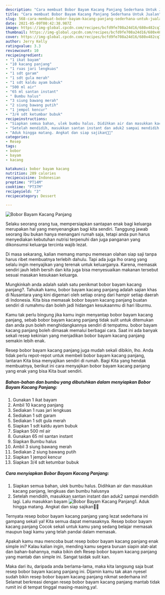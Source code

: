 ```yaml
---
description: "Cara membuat Bobor Bayam Kacang Panjang Sederhana Untuk Jualan"
title: "Cara membuat Bobor Bayam Kacang Panjang Sederhana Untuk Jualan"
slug: 568-cara-membuat-bobor-bayam-kacang-panjang-sederhana-untuk-jualan
date: 2021-05-09T00:42:38.987Z
image: https://img-global.cpcdn.com/recipes/bcfd9fe708a24d16/680x482cq70/bobor-bayam-kacang-panjang-foto-resep-utama.jpg
thumbnail: https://img-global.cpcdn.com/recipes/bcfd9fe708a24d16/680x482cq70/bobor-bayam-kacang-panjang-foto-resep-utama.jpg
cover: https://img-global.cpcdn.com/recipes/bcfd9fe708a24d16/680x482cq70/bobor-bayam-kacang-panjang-foto-resep-utama.jpg
author: Jerry Kelly
ratingvalue: 3.3
reviewcount: 10
recipeingredient:
- "1 ikat bayam"
- "10 kacang panjang"
- "1 ruas jari lengkuas"
- "1 sdt garam"
- "1 sdt gula merah"
- "1 sdt kaldu ayam bubuk"
- "500 ml air"
- "65 ml santan instant"
- " Bumbu halus"
- "3 siung bawang merah"
- "2 siung bawang putih"
- "1 jempol kencur"
- "3/4 sdt ketumbar bubuk"
recipeinstructions:
- "Siapkan semua bahan, ulek bumbu halus. Didihkan air dan masukkan kacang panjang, lengkuas dan bumbu halusnya"
- "Setelah mendidih, masukkan santan instant dan aduk2 sampai mendidih lagi. Lalu masukkan bayam"
- "Aduk hingga matang. Angkat dan siap sajikan🙏😋"
categories:
- Resep
tags:
- bobor
- bayam
- kacang

katakunci: bobor bayam kacang 
nutrition: 289 calories
recipecuisine: Indonesian
preptime: "PT14M"
cooktime: "PT37M"
recipeyield: "3"
recipecategory: Dessert

---
```



![Bobor Bayam Kacang Panjang](https://img-global.cpcdn.com/recipes/bcfd9fe708a24d16/680x482cq70/bobor-bayam-kacang-panjang-foto-resep-utama.jpg)

Selaku seorang orang tua, mempersiapkan santapan enak bagi keluarga merupakan hal yang menyenangkan bagi kita sendiri. Tanggung jawab seorang ibu bukan hanya menangani rumah saja, tetapi anda pun harus menyediakan kebutuhan nutrisi terpenuhi dan juga panganan yang dikonsumsi keluarga tercinta wajib lezat.

Di masa  sekarang, kalian memang mampu memesan olahan siap saji tanpa harus ribet membuatnya terlebih dahulu. Tapi ada juga lho orang yang selalu ingin menyajikan yang terenak untuk keluarganya. Karena, memasak sendiri jauh lebih bersih dan kita juga bisa menyesuaikan makanan tersebut sesuai masakan kesukaan keluarga. 



Mungkinkah anda adalah salah satu penikmat bobor bayam kacang panjang?. Tahukah kamu, bobor bayam kacang panjang adalah sajian khas di Nusantara yang kini digemari oleh setiap orang dari hampir setiap daerah di Indonesia. Kita bisa memasak bobor bayam kacang panjang buatan sendiri di rumahmu dan boleh jadi hidangan kesukaanmu di hari liburmu.

Kamu tak perlu bingung jika kamu ingin menyantap bobor bayam kacang panjang, sebab bobor bayam kacang panjang tidak sulit untuk ditemukan dan anda pun boleh menghidangkannya sendiri di tempatmu. bobor bayam kacang panjang boleh dimasak memalui berbagai cara. Saat ini ada banyak sekali resep kekinian yang menjadikan bobor bayam kacang panjang semakin lebih enak.

Resep bobor bayam kacang panjang juga mudah sekali dibikin, lho. Anda tidak perlu repot-repot untuk membeli bobor bayam kacang panjang, lantaran Kita bisa menyajikan sendiri di rumah. Bagi Kita yang hendak membuatnya, berikut ini cara menyajikan bobor bayam kacang panjang yang enak yang bisa Kita buat sendiri.

<!--inarticleads1-->

##### Bahan-bahan dan bumbu yang dibutuhkan dalam menyiapkan Bobor Bayam Kacang Panjang:

1. Gunakan 1 ikat bayam
1. Ambil 10 kacang panjang
1. Sediakan 1 ruas jari lengkuas
1. Sediakan 1 sdt garam
1. Sediakan 1 sdt gula merah
1. Siapkan 1 sdt kaldu ayam bubuk
1. Siapkan 500 ml air
1. Gunakan 65 ml santan instant
1. Siapkan  Bumbu halus
1. Ambil 3 siung bawang merah
1. Sediakan 2 siung bawang putih
1. Siapkan 1 jempol kencur
1. Siapkan 3/4 sdt ketumbar bubuk




<!--inarticleads2-->

##### Cara menyiapkan Bobor Bayam Kacang Panjang:

1. Siapkan semua bahan, ulek bumbu halus. Didihkan air dan masukkan kacang panjang, lengkuas dan bumbu halusnya
1. Setelah mendidih, masukkan santan instant dan aduk2 sampai mendidih lagi. Lalu masukkan bayam
<img src="//assets-global.cpcdn.com/assets/icons/button_play-2c75c40dde080a61004c1f40b05d8f140eaff45d7e9e6481dc71c63d2e7c4909.png" alt="Bobor Bayam Kacang Panjang">1. Aduk hingga matang. Angkat dan siap sajikan🙏😋




Ternyata resep bobor bayam kacang panjang yang lezat sederhana ini gampang sekali ya! Kita semua dapat memasaknya. Resep bobor bayam kacang panjang Cocok sekali untuk kamu yang sedang belajar memasak maupun bagi kamu yang telah pandai dalam memasak.

Apakah kamu mau mencoba buat resep bobor bayam kacang panjang enak simple ini? Kalau kalian ingin, mending kamu segera buruan siapin alat-alat dan bahan-bahannya, maka bikin deh Resep bobor bayam kacang panjang yang mantab dan simple ini. Sangat taidak sulit kan. 

Maka dari itu, daripada anda berlama-lama, maka kita langsung saja buat resep bobor bayam kacang panjang ini. Dijamin kamu tak akan nyesel sudah bikin resep bobor bayam kacang panjang nikmat sederhana ini! Selamat berkreasi dengan resep bobor bayam kacang panjang mantab tidak rumit ini di tempat tinggal masing-masing,ya!.

